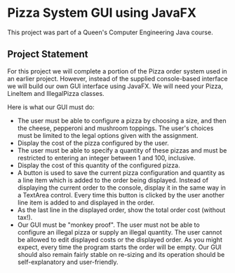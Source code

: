 # Pizza System GUI using JavaFX

This project was part of a Queen's Computer Engineering Java course. 

## Project Statement

For this project we will complete a portion of the Pizza order system used in an earlier project. However, instead of the supplied console-based interface we will build our own GUI interface using JavaFX. We will need your Pizza, LineItem and IllegalPizza classes.

Here is what our GUI must do:

 - The user must be able to configure a pizza by choosing a size, and then the cheese, pepperoni and mushroom toppings. The user's choices must be limited to the legal options given with the assignment.
 - Display the cost of the pizza configured by the user.
 - The user must be able to specify a quantity of these pizzas and must be restricted to entering an integer between 1 and 100, inclusive.
 - Display the cost of this quantity of the configured pizza.
 - A button is used to save the current pizza configuration and quantity as a line item which is added to the order being displayed. Instead of displaying the current order to the console, display it in the same way in a TextArea control. Every time this button is clicked by the user another line item is added to and displayed in the order.
 - As the last line in the displayed order, show the total order cost (without tax!).
 - Our GUI must be "monkey proof". The user must not be able to configure an illegal pizza or supply an illegal quantity. The user cannot be allowed to edit displayed costs or the displayed order. As you might expect, every time the program starts the order will be empty. Our GUI should also remain fairly stable on re-sizing and its operation should be self-explanatory and user-friendly.